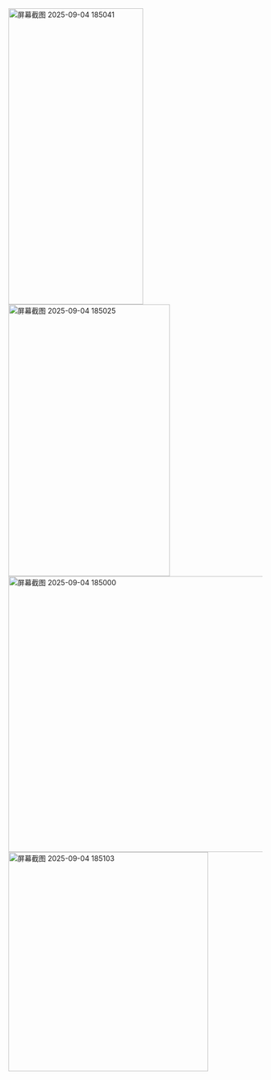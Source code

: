 <img width="267" height="586" alt="屏幕截图 2025-09-04 185041" src="https://github.com/user-attachments/assets/f1e6bff5-b0a2-41a9-ae66-c96df082c446" />
<img width="320" height="538" alt="屏幕截图 2025-09-04 185025" src="https://github.com/user-attachments/assets/680ad256-e01a-49f5-ac93-562fc26bccb8" />
<img width="663" height="546" alt="屏幕截图 2025-09-04 185000" src="https://github.com/user-attachments/assets/2b579079-aad6-41f8-bb8c-6c225d57e476" />
<img width="396" height="434" alt="屏幕截图 2025-09-04 185103" src="https://github.com/user-attachments/assets/9e8f6f70-ca21-48c5-b2fe-c2790528136b" />
